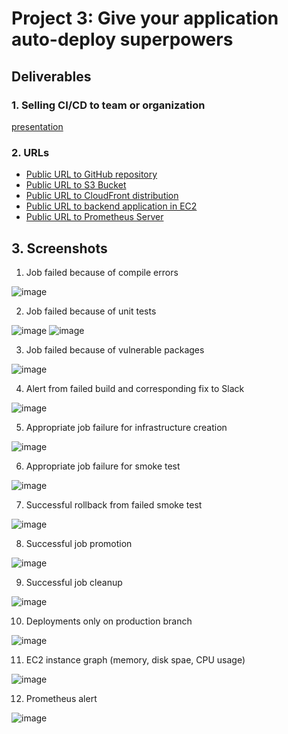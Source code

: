 # Project 3: Give your application auto-deploy superpowers
## Deliverables
### 1. Selling CI/CD to team or organization 
[presentation](presentation.pdf)
### 2. URLs
- [Public URL to GitHub repository][URL01]
- [Public URL to S3 Bucket][URL02]
- [Public URL to CloudFront distribution][URL03]
- [Public URL to backend application in EC2][URL04]
- [Public URL to Prometheus Server][URL05]
## 3. Screenshots
1. Job failed because of compile errors

![image](screenshots/SCREENSHOT01.png)

2.  Job failed because of unit tests

![image](screenshots/SCREENSHOT02.png)
![image](screenshots/SCREENSHOT02b.png)

3. Job failed because of vulnerable packages

![image](screenshots/SCREENSHOT03.png)

4. Alert from failed build and corresponding fix to Slack

![image](screenshots/SCREENSHOT04.png)

5. Appropriate job failure for infrastructure creation

![image](screenshots/SCREENSHOT05.png)

6. Appropriate job failure for smoke test

![image](screenshots/SCREENSHOT06.png)

7. Successful rollback from failed smoke test

![image](screenshots/SCREENSHOT07.png)

8. Successful job promotion

![image](screenshots/SCREENSHOT08.png)

9. Successful job cleanup

![image](screenshots/SCREENSHOT09.png)

10. Deployments only on production branch

![image](screenshots/SCREENSHOT10.png)

11. EC2 instance graph (memory, disk spae, CPU usage)

![image](screenshots/SCREENSHOT11.png)

12. Prometheus alert

![image](screenshots/SCREENSHOT12.png)

[URL01]: https://github.com/StuKozola/Udacity-CloudDevOps-UdaPeople/
[URL02]: http://udapeople-da53854.s3-us-west-2.amazonaws.com/index.html
[URL03]: http://dqxffzkcibkgw.cloudfront.net
[URL04]: http://ec2-34-216-180-234.us-west-2.compute.amazonaws.com:3030/api/status
[URL05]: http://ec2-35-160-142-195.us-west-2.compute.amazonaws.com:9090/